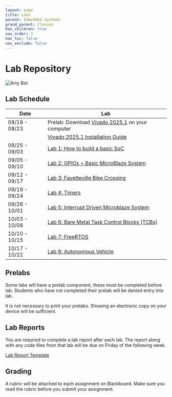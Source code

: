 ```yaml
---
layout: page
title: Labs
parent: Embedded Systems
grand_parent: Classes
has_children: true
nav_order: 3
has_toc: false
nav_exclude: false
---
```


# Lab Repository

![Arty Bot](./assets/images/bot.gif)

## Lab Schedule

| Date          | Lab                                                 |
| ------------- | --------------------------------------------------- |
| 08/19 - 08/23 | Prelab: Download [Vivado 2025.1](https://www.xilinx.com/support/download/index.html/content/xilinx/en/downloadNav/vivado-design-tools/2025-1.html) on your computer |
|               | [Vivado 2025.1 Installation Guide](./assets/guides/VivadoGuide2024_1.pdf) |
| 08/25 - 09/03 | [Lab 1: How to build a basic SoC](./lab1)           |
| 09/05 - 09/10 | [Lab 2: GPIOs + Basic MicroBlaze System](./lab2)    |
| 09/12 - 09/17 | [Lab 3: Fayetteville Bike Crossing](./lab3)         |
| 09/19 - 09/24 | [Lab 4: Timers](./lab4)                             |
| 09/26 - 10/01 | [Lab 5: Interrupt Driven Microblaze System](./lab5) |
| 10/03 - 10/08 | [Lab 6: Bare Metal Task Control Blocks (TCBs)](./lab6) |
| 10/10 - 10/15 | [Lab 7: FreeRTOS](./lab7)                           |
| 10/17 - 10/22 | [Lab 8: Autonomous Vehicle](./lab8)                 |

## Prelabs

Some labs will have a prelab component, these must be completed before lab. Students who have not completed their prelab will be denied entry into lab.

It is not necessary to print your prelabs. Showing an electronic copy on your device will be sufficient.

## Lab Reports

You are required to complete a lab report after each lab. The report along with any code files from that lab will be due on Friday of the following week.

[Lab Report Template](./assets/guides/report_template.docx)

## Grading

A rubric will be attached to each assignment on Blackboard. Make sure you read the rubric before you submit your assignment.

